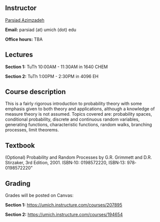 ## Instructor

[Parsiad Azimzadeh](http://parsiad.ca)

**Email:** parsiad (at) umich (dot) edu

**Office hours:** TBA

## Lectures

**Section 1:** TuTh 10:00AM - 11:30AM in 1640 CHEM

**Section 2:** TuTh 1:00PM - 2:30PM in 4096 EH

## Course description

This is a fairly rigorous introduction to probability theory with some emphasis given to both theory and applications, although a knowledge of measure theory is not assumed. Topics covered are: probability spaces, conditional probability, discrete and continuous random variables, generating functions, characteristic functions, random walks, branching processes, limit theorems.

## Textbook
(Optional) Probability and Random Processes by G.R. Grimmett and D.R. Stirzaker, 3rd Edition, 2001. ISBN‐10: 0198572220, ISBN‐13: 978‐0198572220"

## Grading

Grades will be posted on Canvas:

**Section 1:** https://umich.instructure.com/courses/207895

**Section 2:** https://umich.instructure.com/courses/194654

